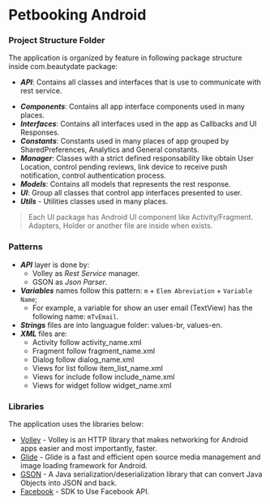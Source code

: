 # Petbooking Android

### Project Structure Folder
The application is organized by feature in following package structure inside com.beautydate package:

- **_API_**:  Contains all classes and interfaces that is use to communicate with rest service.
+ **_Components_**: Contains all app interface components used in many places.
+ **_Interfaces_**: Contains all interfaces used in the app as Callbacks and UI Responses.
+ **_Constants_**: Constants used in many places of app grouped by SharedPreferences, Analytics and General constants.
+ **_Manager_**: Classes with a strict defined responsability like obtain User Location, control pending reviews, link device to receive push notification, control authentication process.
+ **_Models_**: Contains all models that represents the rest response.
+ **_UI_**: Group all classes that control app interfaces presented to user.
+ **_Utils_** - Utilities classes used in many places.
 
> Each UI package has Android UI component like Activity/Fragment. Adapters, Holder or another file are inside when exists.

### Patterns
+ **_API_** layer is done by:
  - Volley as *Rest Service* manager.
  - GSON as *Json Parser*.
+ **_Variables_** names follow this pattern: `m` + `Elem Abreviation` + `Variable Name`;
  - For example, a variable for show an user email (TextView) has the following name: `mTvEmail`.
+ **_Strings_** files are into languague folder: values-br, values-en. 
+ **_XML_** files are:
  - Activity follow activity_name.xml
  - Fragment follow fragment_name.xml
  - Dialog follow dialog_name.xml
  - Views for list follow item_list_name.xml
  - Views for include follow include_name.xml
  - Views for widget follow widget_name.xml
 
### Libraries
The application uses the libraries below:
+ [Volley](https://github.com/google/volley) - Volley is an HTTP library that makes networking for Android apps easier and most importantly, faster.
+ [Glide](https://github.com/bumptech/glide) - Glide is a fast and efficient open source media management and image loading framework for Android.
+ [GSON](https://github.com/google/gson) - A Java serialization/deserialization library that can convert Java Objects into JSON and back.
+ [Facebook](https://developers.facebook.com/docs/android/) - SDK to Use Facebook API.

